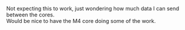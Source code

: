 Not expecting this to work, just wondering how much data I can send between the cores.  
Would be nice to have the M4 core doing some of the work.
